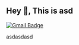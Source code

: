 ## Hey 👋, This is asd
[![Gmail Badge](https://img.shields.io/badge/-asdassd-c14438?style=flat&logo=Gmail&logoColor=white&link=mailto:asdassd)](mailto:asdassd) <p align='left'>asdasdasd</p>
